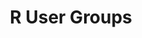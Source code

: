 ---
title: "R User Groups"
layout: "r-user-groups"
slug: "r-user-groups"
groups:
    countries:
        "R User Groups": 
            -    
                countryName: "R User Groups"
                groups:
                    -   description: "UseR groups are listed by continents than by country."
                    -   description: "The suggested format for listing a group is:"

        "Funding": 
            -    
                countryName: "Funding"
                groups:
                    -   description: "The [R Consortium](https://www.r-consortium.org/projects/r-user-group-support-program) provides funding for local useR groups."

        "Asia": 
            -    
                countryName: "Funding"
                groups:
                    -   description: "The [R Consortium](#) provides funding for local useR groups."
            -    
                countryName: "Asia"
                groups:
                    -   description: "April 17"
            -    
                countryName: "China"
                groups:
                    -   description: "Xiamen: [XMU-R](#)" 
            -    
                countryName: "Hong Kong"
                groups:
                    -   description: "Hong Kong: [Hong Kong R User Group](#)"
            -    
                countryName: "India"
                groups:
                    -   description: "Bangalore: [Hong Bengaluru R UseR Group (BRUG)](#)"
                    -   description: "Chennai: [R Users Group Chennai](#)"
                    -   description: "Delhi: [Delhi NCR R useR Group](#)"
                    -   description: "Guna: [R Meetup Guna; @RMeetupGuna](#)"
                    -   description: "Hyderabad: [R Users Group Hyderabad RUGH](#)"
                    -   description: "Mumbai: [mumbai-r-user-group](#)"
                    -   description: "New Delhi: [New Delhi UseR Group](#)"
                    -   description: "Pune: [Pune R User Group](#)"
            -    
                countryName: "Japan"
                groups:
                    -   description: "Japan: [Japan.R](http://japanr.net/); [@gepuro](https://twitter.com/gepuro)"
            -    
                countryName: "Hokkaido"
                groups:
                    -   description: "Sapporo: [SappoRo.R](http://kokucheese.com/event/index/423714/)"
            -    
                countryName: "Tōhoku"
                groups:
                    -   description: "Sendai: [Sendai.R](https://sendair.connpass.com/); [@tachyon7776](https://twitter.com/tachyon7776)"
            -    
                countryName: "Kantō"
                groups:
                    -   description: "Chiba: [Kashiwa.R](http://www14.atwiki.jp/kashiwar/)"
                    -   description: "Tokyo: [Tokyo.R](https://tokyor.connpass.com/); [@TokyoRCommunity](https://twitter.com/TokyoRCommunity)"
                    -   description: "Tsukuba: [Tsukuba.R](https://www.meetup.com/ja-JP/TsukubaR/); [@tsukubar](https://twitter.com/tsukubar)"
                    -   description: "Yokohama: [Yokohama.R](https://yokohamar.github.io/yokohama.r/)"
            -    
                countryName: "Chūbu"
                groups:
                    -   description: "Nagoya: [Nagoya.R](https://atnd.org/events/78674)"
            -    
                countryName: "Kansai"
                groups:
                    -   description: "Kobe: [Kobe.R](http://kobexr.doorkeeper.jp/)"
                    -   description: "Osaka: [Osaka.R](https://sites.google.com/site/osakarwiki/)"
                    -   description: "Shiga: [Shiga.R](http://atnd.org/events/5939)"
            -    
                countryName: "Chūgoku"
                groups:
                    -   description: "Hiroshima: [HijiyamaR](https://atnd.org/events/81359)"
                    -   description: "Hiroshima: [HiRosima.R](http://hiroshimar.connpass.com/)"
                    -   description: "Yamaguchi: [Yamadai.R](https://atnd.org/events/37336)"
            -    
                countryName: "Kyushu"
                groups:
                    -   description: "Fukuoka [Fukuoka.R](https://fukuoka-r.connpass.com); [@doradora](https://twitter.com/hashtag/doradora)"
                    -   description: "Okinawa: [Okinawa.R](http://www.okadajp.org/RWiki/?%E6%B2%96%E7%B8%84R%E5%90%8C%E5%A5%BD%E4%BC%9A)"
            -    
                countryName: "Macau"
                groups:
                    -   description: "Macau: [R-Research](http://groupspaces.com/R-research/)"
            -    
                countryName: "Malaysia"
                groups:
                    -   description: "Kuala Lumpur: [myRUG](https://www.meetup.com/MY-RUserGroup/)"
            -    
                countryName: "Nepal"
                groups:
                    -   description: "Nepal: [R User Group Nepal](https://www.meetup.com/R-User-Group-Nepal/); [@rugnepal](https://twitter.com/rugnepal)"
            -    
                countryName: "Pakistan"
                groups:
                    -   description: "Lahore: [Lahore R Users Group](https://lahorerug.wordpress.com/)"
            -    
                countryName: "Philippines"
                groups:
                    -   description: "Manila: [R Users Group](https://www.meetup.com/R-Users-Group-Philippines/)"
            -    
                countryName: "Singapore"
                groups:
                    -   description: "Singapore: [R User Group](https://www.meetup.com/R-User-Group-SG/)"
            -    
                countryName: "South Korea"
                groups:
                    -   description: "South Korea: [R Korea - Korean R Study Group](https://www.facebook.com/groups/krstudy/)"
                    -   description: "South Korea: [R Korea - Korean R User Group](https://www.facebook.com/groups/KoreaRUsers/)"
            -    
                countryName: "Sri Lanka"
                groups:
                    -   description: "Peradeniya: [R User Group](https://groups.google.com/forum/?hl=en#!forum/r-user-group---srilanka)"
            -    
                countryName: "Taiwan"
                groups:
                    -   description: "Kaohsiung: [Kaohsiung R Users](https://www.facebook.com/groups/Kaohsiung.R.Users/#_=_)"
                    -   description: "Taipei: [Chinese Academy of R Software CARS](https://sites.google.com/site/zhonghuarruantixuehui/)"
                    -   description: "Taipei: [Taiwan UseR Group](https://www.meetup.com/Taiwan-useR-Group/)"
            -    
                countryName: "Thailand"
                groups:
                    -   description: "Chang Mai: [Chang Mai R User Group](https://www.facebook.com/Chiang-Mai-R-362933103793288/)"
            -    
                countryName: "Viet Nam"
                groups:
                    -   description: "Ha Noi: [Ha Noi R Users Group Meetup](https://www.meetup.com/Ha-Noi-R-Users-Group-Meetup/)"

        "Europe": 
            -    
                countryName: "Austria"
                groups:
                    -   description: "Vienna: [Vienna<-R](https://www.meetup.com/ViennaR/)"
            -    
                countryName: "Belgium"
                groups:
                    -   description: "Brussels: [RBelgium](https://www.meetup.com/RBelgium/)"
            -    
                countryName: "Czech Republic"
                groups:
                    -   description: "Prague: [R Meetup Group](https://www.meetup.com/Prague-R-Meetup-Group/)" 
            -    
                countryName: "Denmark"
                groups:
                    -   description: "Aarhus: [Rhus](https://www.meetup.com/Rhus-useR-group)"
                    -   description: "Copenhagen: [CopenhagenR](https://www.meetup.com/CopenhagenR-useR-Group/)"
            -    
                countryName: "Estonia"
                groups:
                    -   description: "Tallinn: [Tallinn R Users Group](https://www.meetup.com/r-tallinn/)"
            -    
                countryName: "Finland"
                groups:
                    -   description: "Helsinki: [Finnish Society for Bioinformatics](http://www.bioinf.fi/)"
                    -   description: "Helsinki: [R User Group Finland](https://www.meetup.com/R-User-Group-Finland/)"
            -    
                countryName: "France"
                groups:
                    -   description: "Brest: [DataScience Brest](https://www.meetup.com/fr-FR/Data-Science-Brest/)"
                    -   description: "Lyon: [RLyon](https://www.meetup.com/R-Lyon/)"
                    -   description: "Jouy-en-Josas: [R4Ciam](http://ciam.inra.fr/r4ciam/)"
                    -   description: "Montpellier: [Groupe des utilisateurs du logiciel R](http://forums.cirad.fr/logiciel-R/)"
                    -   description: "Nancy: [Nancy Data Science](https://www.meetup.com/nancydatascience/)"
                    -   description: "Nantes: [Meetup R Nantes](https://www.meetup.com/fr-FR/Meetup-R-Nantes/)"
                    -   description: "Paris: [Semin-R](http://www.mnhn.fr/semin-r/)"
                    -   description: "Paris: [State of the R](http://stateofther.github.io/)"
                    -   description: "Paris: [R Addicts Paris](https://www.meetup.com/rparis/events/124508332/)"
                    -   description: "Strasbourg: [StatsRbourg](https://www.meetup.com/StatsRbourg/)"
                    -   description: "Toulouse: [R Toulouse](http://r-toulouse.netlify.com/), [@RUG_Toulouse](https://twitter.com/RUG_Toulouse)"
                    -   description: "[R in Grenoble](https://r-in-grenoble.github.io/)"
            -    
                countryName: "Germany"
                groups:
                    -   description: "Berlin: [Berlin R Users Group](https://www.meetup.com/Berlin-R-Users-Group/ )"
                    -   description: "Bochum: [R Users Group Bochum/Ruhr](https://user.ruhr-uni-bochum.de/); [@useR_bochum](https://twitter.com/useR_bochum)"
                    -   description: "Dresden: [R User Group Dresden](http://rusersdresden.wordpress.com/)"
                    -   description: "Frankfurt am Main: [Campus useR Group Frankfurt](https://www.meetup.com/r-frankfurt/)"
                    -   description: "Hamburg: [Hamburg R User Group](https://www.meetup.com/Hamburg-R-User-Group/)"
                    -   description: "Hannover: [Hannover R User Group](https://www.meetup.com/de-DE/Hannover-R-User-Group/)"
                    -   description: "Kassel: [Kasseler useR Group](https://www.meetup.com/Kassel-useR-Group/)"
                    -   description: "Kiel: [Kiel R User Group](https://www.meetup.com/de-DE/Kiel-R-User-Group/)"
                    -   description: "Köln: [Köln R User Group](https://www.meetup.com/KoelnRUG/)"
                    -   description: "Leipzig: [Leipzig R Statistical Computing](https://www.meetup.com/Leipzig-R-statistical-computing/)"
                    -   description: "Mannheim/Ludwigshafen/Heidelberg: [R User Group Rhein-Neckar](https://www.meetup.com/R-User-Group-Rhein-Neckar)"
                    -   description: "Marburg: [Marburg R Local User Group](http://www.r-marburg.de/)"
                    -   description: "Munich: [Applied R Munich](https://www.meetup.com/Applied-R-Munich)"
                    -   description: "Münster: [MünsteR (R Users Group)](https://www.meetup.com/Munster-R-Users-Group)"
                    -   description: "Nürnberg: [NürnbergR](https://www.xing.com/net/ruser-nuernberg/)"
                    -   description: "Wiesbaden: [Wiesbaden R Users Group](https://www.meetup.com/Wiesbaden-R-Users-Group)"
            -    
                countryName: "Greece"
                groups:
                    -   description: "Athens: [AthensR](https://www.meetup.com/AthensR/)"
                    -   description: "Pátrai: [Patra's R Users Group](https://www.meetup.com/Patras-R-Users-Group)"
            -    
                countryName: "Hungary"
                groups:
                    -   description: "Budapest: [BURN](https://www.meetup.com/Budapest-Users-of-R-Network)"
            -    
                countryName: "Ireland"
                groups:
                    -   description: "Cork: [Cork R-Uses Group](https://www.meetup.com/Cork-Ireland-R-Users-Group/)"
                    -   description: "Dublin: [Dublin-R](https://www.meetup.com/DublinR/)"
            -    
                countryName: "Italy"
                groups:
                    -   description: "Milan: [MilanoR](http://www.milanor.net/)"
                    -   description: "Padua: [Italy-RUG Rante](https://groups.google.com/group/rante)"
                    -   description: "Torino: [Torino R net](http://torinor.net/)"
            -    
                countryName: "Luxembourg"
                groups:
                    -   description: "Luxembourg: [LuxR](https://www.meetup.com/LuxRgroup/)"
            -    
                countryName: "Netherlands"
                groups:
                    -   description: "Amsterdam: [amst-R-dam](https://www.meetup.com/amst-R-dam/)"
                    -   description: "Enschede: [Twente R User Group](http://twenterug.wordpress.com/)"
                    -   description: "Groningen: [R User Group Groningen](http://richelbilderbeek.nl/RuserGroupGroningen.htm)"
                    -   description: "Nijmegen: [Nijmegen everRybody](https://www.meetup.com/Nijmegen-eveRybody/)"
            -    
                countryName: "Norway"
                groups:
                    -   description: "Oslo: [Oslo user! Group](https://www.meetup.com/Oslo-useR-Group/)"
            -    
                countryName: "Poland"
                groups:
                    -   description: "Warsaw: [SER - Warsaw R Users Group](https://www.meetup.com Spotkania-Entuzjastow-R-Warsaw-R-Users-Group-Meetup/)"
                    -   description: "Poznań: [Poznań R Users](https://www.meetup.com/Poznan-R-User-Group-PAZUR/)"
                    -   description: "TriCity: [Trójmiejska Grupa Entuzjastów R](https://www.meetup.com/Trojmiejska-Grupa-Entuzjastow-R/)"
                    -   description: "Wrocław: [STWUR - Wroclaw R Users Group](https://www.meetup.com/Wroclaw-R-Users-Group/)"
                    -   description: "Kraków: [entuzjastów R krakowska alternatywa](https://www.meetup.com/erkakrakow/)"
            -    
                countryName: "Portugal"
                groups:
                    -   description: "Braga: [R@Minho](https://www.meetup.com/R-Minho/)"
            -    
                countryName: "Romania"
                groups:
                    -   description: "Bucharest: [R-omania Team](http://www.r-project.ro/our_team.html)"
            -    
                countryName: "Russia"
                groups:
                    -   description: "Moscow: [rMoscow](https://www.meetup.com/rMoscow/)"
                    -   description: "St. Petersburg: [St. Petersburg R User Group](https://www.meetup.com/St-Petersburg-R-User-Group/)"
            -    
                countryName: "Serbia"
                groups:
                    -   description: "Belgrade: [BelgradeR](https://www.meetup.com/BelgradeR/)"
            -    
                countryName: "Slovakia"
                groups:
                    -   description: "Bratislava: [R <- Slovakia](https://www.facebook.com/groups/931707906955080/); [R <- Slovakia @ Meetup.com](https://www.meetup.com/R-Slovakia/)"
            -    
                countryName: "Slovenia"
                groups:
                    -   description: "Ljubljana: [Rcoholics](https://groups.google.com/group/rkoholikiAnonymous)"
            -    
                countryName: "Spain"
                groups:
                    -   description: "Barcelona: [BarcelonaR](https://www.barcelonar.org/)"
                    -   description: "Madrid: [Grupo de Interés Local de Madrid](http://madrid.r-es.org/)"
                    -   description: "Madrid: [R Hispano](http://r-es.org/)"
                    -   description: "Sevilla: [R users](https://sevillarusers.wordpress.com/); [@_SevillaR](https://twitter.com/_SevillaR)"
                    -   description: "Valencia: [R users](https://valenciarusers.wordpress.com/)"
            -    
                countryName: "Sweden"
                groups:
                    -   description: "Stockholm: [StockholmR](https://www.meetup.com/StockholmR/)"
            -    
                countryName: "Switzerland"
                groups:
                    -   description: "Basel: [BaselR](http://www.baselr.org/)"
                    -   description: "Bern: [BernR](https://www.meetup.com/Bern-R/)"
                    -   description: "Geneva: [Geneve R User Group](https://www.meetup.com/Geneve-R-User-Group/); [@GenevaRUsers](https://twitter.com/GenevaRUsers)"
                    -   description: "Geneva: [R Lunch / Dejeuner R](http://use-r-carlvogt.github.io/prochains-lunchs/)"
                    -   description: "Lucerne: [Lucerne R User Group](https://www.meetup.com/Lucerne-R-User-Group/)"
                    -   description: "Zurich: [Zurich R](https://www.meetup.com/Zurich-R-User-Group/) User Group"
            -    
                countryName: "Slovenia"
                groups:
                    -   description: "Ljubljana: [Rcoholics](https://groups.google.com/group/rkoholikiAnonymous)"
            -    
                countryName: "Slovenia"
                groups:
                    -   description: "Ljubljana: [Rcoholics](https://groups.google.com/group/rkoholikiAnonymous)"
            -    
                countryName: "United Kingdom"
                groups:
                    
            -    
                countryName: "England"
                groups:
                    -   description: "Birmingham: [Birmingham R User Group](https://www.meetup.com/BirminghamR/); [@BirminghamR](https://twitter.com/birminghamr)"
                    -   description: "Brighton: [BrightonR](https://www.eventbrite.co.uk/e/brighton-r-supported-by-silicon-brighton-tickets-83952178225)"
                    -   description: "Bristol: [Bristol R User Group](https://www.meetup.com/Bristol-R-User-Group/); [@BristolR](https://twitter.com/BristolRUsers)"
                    -   description: "Coventry: [Warwick R User Group](http://warwick.ac.uk/wrug); [@WarwickRUG](https://twitter.com/WarwickRUG)"
                    -   description: "Exeter: [Exeter](https://www.meetup.com/Exeter-R-Users-Group-Exeter-Devon-England/) R Users Group"
                    -   description: "Leeds: [R Users Leeds](https://r-users-leeds.netlify.com/about/); [@r_users_leeds](https://twitter.com/r_users_leeds)"
                    -   description: "London: [LondonR](https://www.meetup.com/LondonR/)"
                    -   description: "Manchester: [ManchesterR](http://www.rmanchester.org/)"
                    -   description: "Newcastle: [R North East](https://rnortheast.github.io/); [@RstatsNE](https://twitter.com/RstatsNE)"
                    -   description: "Nottingham: [Nottingham](https://www.meetup.com/NottinghamR-Nottingham-R-Users-Group/) R User group"
                    -   description: "Oxford: [R user group Oxford](https://r-oxford.github.io/); [@rusersoxford](https://twitter.com/rusersoxford)"
                    -   description: "Portsmouth: Portsmouth useR groug; [@r_portsmouth](https://twitter.com/r_portsmouth)"
                    -   description: "Sheffield: [SheffieldR](https://www.meetup.com/SheffieldR-Sheffield-R-Users-Group/);[@Sheffield_R_](https://twitter.com/Sheffield_R_)"
            -    
                countryName: "Northern Ireland"
                groups:
                    -   description: "Belfast: [Belfast R Users](http://brusers.tumblr.com/); [@BelfastRUsers](https://twitter.com/BelfastRUsers)"
            -    
                countryName: "Scotland"
                groups:
                    -   description: "Edinburgh: [Edinbr](http://edinbr.org); [@edinb_r](https://twitter.com/edinb_r)"
                    -   description: "Glasgow: [RGlasgow](https://www.meetup.com/RGlasgow); [@TeamRGlasgow](https://twitter.com/teamrglasgow)"
                    -   description: "Inverness: [InveRness](https://www.facebook.com/InveRness-R-User-Group-195100587522377/);[@InvernessRug](https://twitter.com/InvernessRug)"
            -    
                countryName: "Wales"
                groups:
                    -   description: "Cardiff: [Cardiff](https://www.meetup.com/Cardiff-R-User-Group/) R User Group"
                    -   description: "Swansea: [Swansea](https://sites.google.com/site/swanseauniversityrusergroup/home) University R User Group"
            -    
                countryName: "Turkey"
                groups:
                    -   description: "Ankara: [Turkish Community](https://www.meetup.com/Turkish-Community-of-R/) of R"
                    -   description: "Eskisehir: [Eskisehir R User Group](https://www.meetup.com/tr-TR/Eskisehir-R-Users-Group-Data-Science-Society/)"
            -    
                countryName: "Ukraine"
                groups:
                    -   description: "Kyiv: [Kyiv useR! Group](https://www.meetup.com/Kyiv-useR-Group/)"

        "Middle East/ Africa": 
            -    
                countryName: "Algeria"
                groups:
                    -   description: "Algiers: [Algerian R users](https://www.facebook.com/groups/1135595893158091/)"
            -    
                countryName: "Côte d'Ivoire"
                groups:
                    -   description: "Abidjan: [Abidjan R users](https://www.meetup.com/Abidjan-R-users-Meetup/)"
            -    
                countryName: "Democratic Republic Of Congo"
                groups:
                    -   description: "Kinshasa: [UseR!Kin](https://www.meetup.com/user-kin/)" 
            -    
                countryName: "Egypt"
                groups:
                    -   description: "Cairo: [Cairo Bioinformatics Group](https://www.meetup.com/Cairo-Bioinformatics-Group/)"
                    -   description: "Cairo: [Cairo R Users Group](https://www.meetup.com/Cairo-R-Users-Group/)"
            -    
                countryName: "Israel"
                groups:
                    -   description: "Tel Aviv: [Israel R User Group](https://groups.google.com/group/israel-r-user-group)"
            -    
                countryName: "Kenya"
                groups:
                    -   description: "Nairobi: [R Users Group Kenya RUGK](https://www.meetup.com/Nairobi-R-Users-Group/)"
            -    
                countryName: "Morocco"
                groups:
                    -   description: "Casablanca: [Casablanca R Users Group](https://www.meetup.com/Casablanca-R-Users-Group/)"
            -    
                countryName: "Nigeria"
                groups:
                    -   description: "Offa: [Offa R Users Group](https://www.meetup.com/FEDPOFA-R-Users-Group/)"
                    -   description: "Minna: [Niger Data Science and machine learning in R User Group](https://www.meetup.com/Minna-Data-Science-Meetup-Group/)"
            -    
                countryName: "Saudi Arabia"
                groups:
                    -   description: "Riyadh: [Riyadh](https://riyadhusergroup.wordpress.com/)"
            -    
                countryName: "Senegal"
                groups:
                    -   description: "Dakar: [DRUG](https://www.meetup.com/DakaR-R-User-Group/)"
            -    
                countryName: "South Africa"
                groups:
                    -   description: "Cape Town: [Cape R Users Group](https://caperuser.wordpress.com/); [@CapeRUser](https://twitter.com/CapeRUser)"
                    -   description: "Johannesburg: [Jo'burg R Users Group](https://www.meetup.com/Joburg-R-Users-Group)"
            -    
                countryName: "Tanzania"
                groups:
                    -   description: "Dar es Salaam: [Dar es Salaam R Users Group](https://www.meetup.com/DarEs-Salaam-R-users/)"
            -    
                countryName: "Uganda"
                groups:
                    -   description: "Kampala: [Kampala R Users Group](https://www.meetup.com/Kampala-R-Users-Group/)"


cards:
    -
        imageUrl: "/images/events.png"
        imageDescription: ""
        heading: "EVENTS"
        text: "Lorem ipsum dolor sit amet, possit tibique no eam, porro decore eu sea"
        buttons:
            buttonName: "View Events"
            buttonUrl: "/events"
    -
        imageUrl: "/images/r-ladies.png"
        imageDescription: ""
        heading: "R-Ladies Groups"
        text: "Lorem ipsum dolor sit amet, possit tibique no eam, porro decore eu sea"
        buttons:
            buttonName: "View R-Ladies Groups"
            buttonUrl: "/r-user-groups"
    -
        imageUrl: "/images/virtual.png"
        imageDescription: ""
        heading: "Virtual Events"
        text: "Lorem ipsum dolor sit amet, possit tibique no eam, porro decore eu sea"
        buttons:
            buttonName: "View Virtual Events"
            buttonUrl: "/events"
---